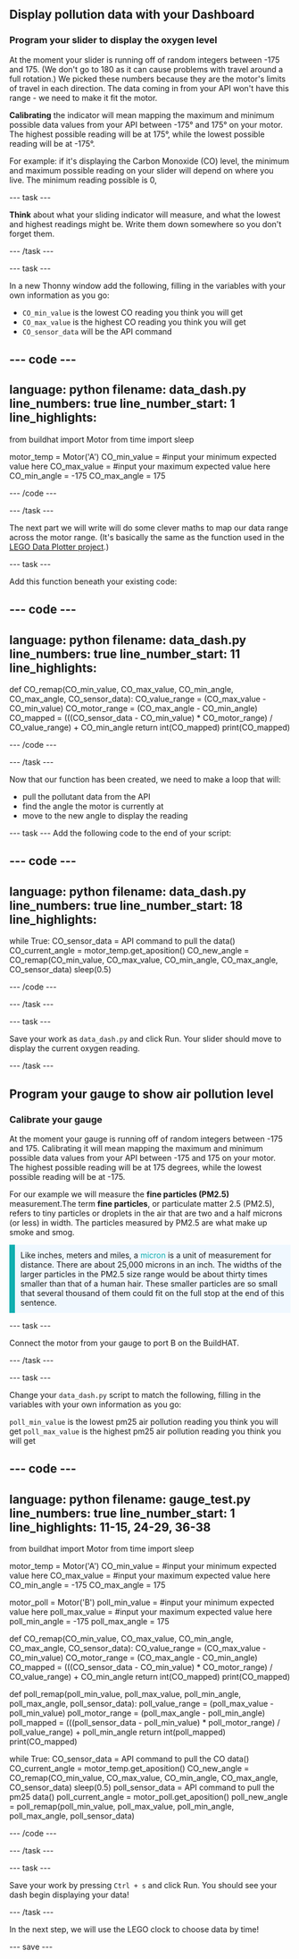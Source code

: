 ## Display pollution data with your Dashboard

### Program your slider to display the oxygen level

At the moment your slider is running off of random integers between -175 and 175. (We don't go to 180 as it can cause problems with travel around a full rotation.) We picked these numbers because they are the motor's limits of travel in each direction. The data coming in from your API won't have this range - we need to make it fit the motor.

**Calibrating** the indicator will mean mapping the maximum and minimum possible data values from your API between -175° and 175° on your motor. The highest possible reading will be at 175°, while the lowest possible reading will be at -175°. 

For example: if it's displaying the Carbon Monoxide (CO) level, the minimum and maximum possible reading on your slider will depend on where you live. The minimum reading possible is 0, 

--- task ---

**Think** about what your sliding indicator will measure, and what the lowest and highest readings might be. Write them down somewhere so you don't forget them.

--- /task ---

--- task ---

In a new Thonny window add the following, filling in the variables with your own information as you go:

+ `CO_min_value` is the lowest CO reading you think you will get
+ `CO_max_value` is the highest CO reading you think you will get
+ `CO_sensor_data` will be the API command


--- code ---
---
language: python
filename: data_dash.py
line_numbers: true
line_number_start: 1
line_highlights: 
---
from buildhat import Motor
from time import sleep


motor_temp = Motor('A')
CO_min_value = #input your minimum expected value here
CO_max_value = #input your maximum expected value here
CO_min_angle = -175
CO_max_angle = 175

--- /code ---

--- /task ---

The next part we will write will do some clever maths to map our data range across the motor range. (It's basically the same as the function used in the [LEGO Data Plotter project](https://learning-admin.raspberrypi.org/en/projects/lego-plotter/6).)
 
--- task ---

Add this function beneath your existing code:

--- code ---
---
language: python
filename: data_dash.py
line_numbers: true
line_number_start: 11
line_highlights: 
---
def CO_remap(CO_min_value, CO_max_value, CO_min_angle, CO_max_angle, CO_sensor_data):
    CO_value_range = (CO_max_value - CO_min_value)
    CO_motor_range = (CO_max_angle - CO_min_angle)
    CO_mapped = (((CO_sensor_data - CO_min_value) * CO_motor_range) / CO_value_range) + CO_min_angle
    return int(CO_mapped)
    print(CO_mapped)

--- /code ---

--- /task ---

Now that our function has been created, we need to make a loop that will:

+ pull the pollutant data from the API
+ find the angle the motor is currently at
+ move to the new angle to display the reading

--- task ---
Add the following code to the end of your script:

--- code ---
---
language: python
filename: data_dash.py
line_numbers: true
line_number_start: 18
line_highlights: 
---
while True:
    CO_sensor_data  =  API command to pull the data()
    CO_current_angle = motor_temp.get_aposition()
    CO_new_angle = CO_remap(CO_min_value, CO_max_value, CO_min_angle, CO_max_angle, CO_sensor_data)
    sleep(0.5)

--- /code ---

--- /task ---

--- task ---

Save your work as `data_dash.py` and click Run. Your slider should move to display the current oxygen reading. 

--- /task ---

## Program your gauge to show air pollution level

### Calibrate your gauge

At the moment your gauge is running off of random integers between -175 and 175. Calibrating it will mean mapping the maximum and minimum possible data values from your API between -175 and 175 on your motor. The highest possible reading will be at 175 degrees, while the lowest possible reading will be at -175.

For our example we will measure the **fine particles (PM2.5)** measurement.The term **fine particles**, or particulate matter 2.5 (PM2.5), refers to tiny particles or droplets in the air that are two and a half microns (or less) in width. The particles measured by PM2.5 are what make up smoke and smog.

<p style="border-left: solid; border-width:10px; border-color: #0faeb0; background-color: aliceblue; padding: 10px;">Like inches, meters and miles, a <span style="color: #0faeb0">micron</span> is a unit of measurement for distance. There are about 25,000 microns in an inch. The widths of the larger particles in the PM2.5 size range would be about thirty times smaller than that of a human hair.  These smaller particles are so small that several thousand of them could fit on the full stop at the end of this sentence.</p> 

--- task ---

Connect the motor from your gauge to port B on the BuildHAT.

--- /task ---

--- task ---

Change your `data_dash.py` script to match the following, filling in the variables with your own information as you go:

`poll_min_value` is the lowest pm25 air pollution reading you think you will get
`poll_max_value` is the highest pm25 air pollution reading you think you will get

--- code ---
---
language: python
filename: gauge_test.py
line_numbers: true
line_number_start: 1 
line_highlights: 11-15, 24-29, 36-38
---
from buildhat import Motor
from time import sleep


motor_temp = Motor('A')
CO_min_value = #input your minimum expected value here
CO_max_value = #input your maximum expected value here
CO_min_angle = -175
CO_max_angle = 175

motor_poll = Motor('B')
poll_min_value = #input your minimum expected value here
poll_max_value = #input your maximum expected value here
poll_min_angle = -175
poll_max_angle = 175

def CO_remap(CO_min_value, CO_max_value, CO_min_angle, CO_max_angle, CO_sensor_data):
    CO_value_range = (CO_max_value - CO_min_value)
    CO_motor_range = (CO_max_angle - CO_min_angle)
    CO_mapped = (((CO_sensor_data - CO_min_value) * CO_motor_range) / CO_value_range) + CO_min_angle
    return int(CO_mapped)
    print(CO_mapped)

def poll_remap(poll_min_value, poll_max_value, poll_min_angle, poll_max_angle, poll_sensor_data):
    poll_value_range = (poll_max_value - poll_min_value)
    poll_motor_range = (poll_max_angle - poll_min_angle)
    poll_mapped = (((poll_sensor_data - poll_min_value) * poll_motor_range) / poll_value_range) + poll_min_angle
    return int(poll_mapped)
    print(CO_mapped)

while True:
    CO_sensor_data  =  API command to pull the CO data()
    CO_current_angle = motor_temp.get_aposition()
    CO_new_angle = CO_remap(CO_min_value, CO_max_value, CO_min_angle, CO_max_angle, CO_sensor_data)
    sleep(0.5)
    poll_sensor_data  =  API command to pull the pm25 data()
    poll_current_angle = motor_poll.get_aposition()
    poll_new_angle = poll_remap(poll_min_value, poll_max_value, poll_min_angle, poll_max_angle, poll_sensor_data)

--- /code ---

--- /task ---

--- task ---

Save your work by pressing `Ctrl + s` and click Run. You should see your dash begin displaying your data!

--- /task ---

In the next step, we will use the LEGO clock to choose data by time!

--- save ---